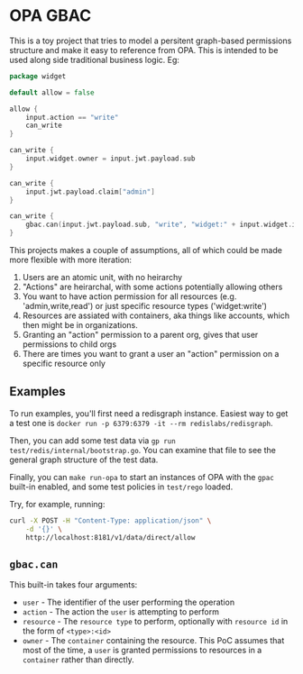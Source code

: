 # OPA GBAC

This is a toy project that tries to model a persitent graph-based permissions structure and make it easy to reference from OPA. This is intended to be used along side traditional business logic. Eg:

```go
package widget

default allow = false

allow {
    input.action == "write"
    can_write
}

can_write {
    input.widget.owner = input.jwt.payload.sub
}

can_write {
    input.jwt.payload.claim["admin"]
}

can_write {
    gbac.can(input.jwt.payload.sub, "write", "widget:" + input.widget.id, "system")
}
```

This projects makes a couple of assumptions, all of which could be made more flexible with more iteration:
1) Users are an atomic unit, with no heirarchy
2) "Actions" are heirarchal, with some actions potentially allowing others
3) You want to have action permission for all resources (e.g. 'admin,write,read') or just specific resource types ('widget:write')
4) Resources are assiated with containers, aka things like accounts, which then might be in organizations. 
5) Granting an "action" permission to a parent org, gives that user permissions to child orgs
6) There are times you want to grant a user an "action" permission on a specific resource only

## Examples

To run examples, you'll first need a redisgraph instance. Easiest way to get a test one is `docker run -p 6379:6379 -it --rm redislabs/redisgraph`.

Then, you can add some test data via `gp run test/redis/internal/bootstrap.go`. You can examine that file to see the general graph structure of the test data.

Finally, you can `make run-opa` to start an instances of OPA with the `gpac` built-in enabled, and some test policies in `test/rego` loaded. 

Try, for example, running:
```sh 
curl -X POST -H "Content-Type: application/json" \
    -d '{}' \
    http://localhost:8181/v1/data/direct/allow
```

## `gbac.can`

This built-in takes four arguments:
* `user` - The identifier of the user performing the operation
* `action` - The action the `user` is attempting to perform
* `resource` - The `resource type` to perform, optionally with `resource id` in the form of `<type>:<id>`
* `owner` - The `container` containing the resource. This PoC assumes that most of the time, a `user` is granted permissions to resources in a `container` rather than directly.